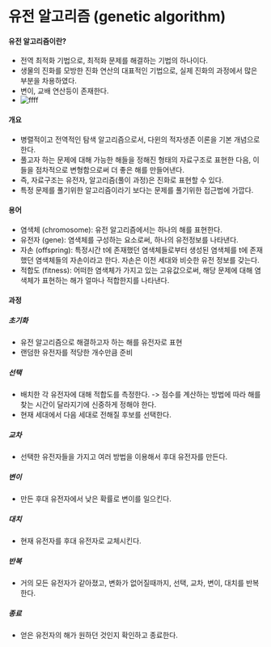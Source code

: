 # 유전 알고리즘 (genetic algorithm)
#### 유전 알고리즘이란?
* 전역 최적화 기법으로, 최적화 문제를 해결하는 기법의 하나이다.
* 생물의 진화를 모방한 진화 연산의 대표적인 기법으로, 실제 진화의 과정에서 많은 부분을 차용하였다.
* 변이, 교배 연산등이 존재한다.
* ![ffff](https://github.com/wony5248/TIL/assets/48344143/5e9f6b3c-ee77-430f-bcc6-ebeaa81014e8)
#### 개요
* 병렬적이고 전역적인 탐색 알고리즘으로서, 다윈의 적자생존 이론을 기본 개념으로 한다.
* 풀고자 하는 문제에 대해 가능한 해들을 정해진 형태의 자료구조로 표현한 다음, 이들을 점차적으로 변형함으로써 더 좋은 해를 만들어낸다.
* 즉, 자료구조는 유전자, 알고리즘(풀이 과정)은 진화로 표현할 수 있다.
* 특정 문제를 풀기위한 알고리즘이라기 보다는 문제를 풀기위한 접근법에 가깝다.
#### 용어
* 염색체 (chromosome): 유전 알고리즘에서는 하나의 해를 표현한다.
* 유전자 (gene): 염색체를 구성하는 요소로써, 하나의 유전정보를 나타낸다.
* 자손 (offspring): 특정시간 t에 존재했던 염색체들로부터 생성된 염색체를 t에 존재했던 염색체들의 자손이라고 한다. 자손은 이전 세대와 비슷한 유전 정보를 갖는다.
* 적합도 (fitness): 어떠한 염색체가 가지고 있는 고유값으로써, 해당 문제에 대해 염색체가 표현하는 해가 얼마나 적합한지를 나타낸다.
#### 과정
##### 초기화
* 유전 알고리즘으로 해결하고자 하는 해를 유전자로 표현
* 랜덤한 유전자를 적당한 개수만큼 준비
##### 선택
* 배치한 각 유전자에 대해 적합도를 측정한다. -> 점수를 계산하는 방법에 따라 해를 찾는 시간이 달라지기에 신중하게 정해야 한다.
* 현재 세대에서 다음 세대로 전해질 후보를 선택한다.
##### 교차
* 선택한 유전자들을 가지고 여러 방법을 이용해서 후대 유전자를 만든다.
##### 변이
* 만든 후대 유전자에서 낮은 확률로 변이를 일으킨다.
##### 대치
* 현재 유전자를 후대 유전자로 교체시킨다.
##### 반복
* 거의 모든 유전자가 같아졌고, 변화가 없어질때까지, 선택, 교차, 변이, 대치를 반복한다.
##### 종료
* 얻은 유전자의 해가 원하던 것인지 확인하고 종료한다.
